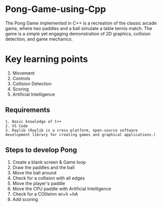 # Pong-Game-using-Cpp
The Pong Game implemented in C++ is a recreation of the classic arcade game, where two paddles and a ball simulate a table tennis match. The game is a simple yet engaging demonstration of 2D graphics, collision detection, and game mechanics.

# Key learning points
1. Movement
2. Controls
3. Collision Detection
4. Scoring
5. Artificial Intelligence

## Requirements
    1. Basic knowledge of C++
    2. VS Code
    3. Raylib (Raylib is a cross-platform, open-source software development library for creating games and graphical applications.)

## Steps to develop Pong
1. Create a blank screen & Game loop
2. Draw the paddles and the ball
3. Move the ball around
4. Check for a collision with all edges
5. Move the player's paddle
6. Move the CPU paddle with Artificial Intelligence
7. Check for a COIIieinn wi+h +hA
8. Add scoring
